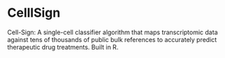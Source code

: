 # CelllSign
Cell-Sign: A single-cell classifier algorithm that maps transcriptomic data against tens of thousands of public bulk references to accurately predict therapeutic drug treatments. Built in R.
